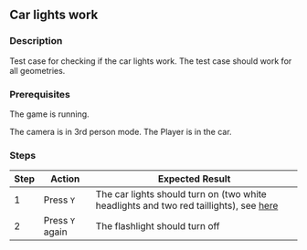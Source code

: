 ## Car lights work

### Description
Test case for checking if the car lights work.
The test case should work for all geometries.

### Prerequisites
The game is running.

The camera is in 3rd person mode.
The Player is in the car.

### Steps
| Step | Action | Expected Result |
| -------- | -------- | -------- |
| 1 | Press `Y` | The car lights should turn on (two white headlights and two red taillights), see [here](Resources/car-lights.png) |
| 2 | Press `Y` again | The flashlight should turn off |
